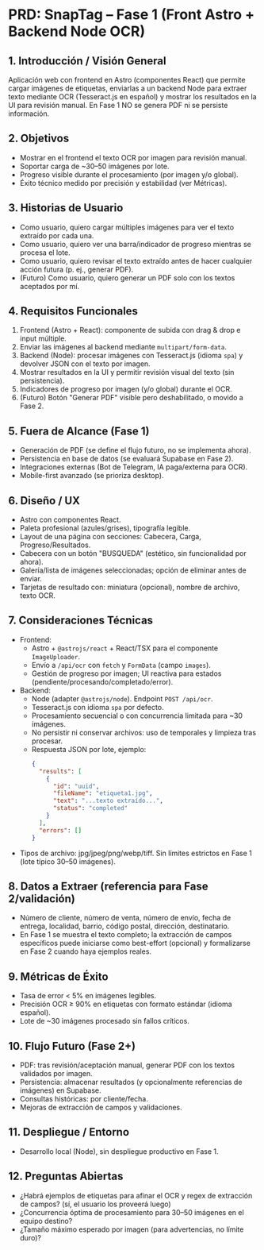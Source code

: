 # PRD: SnapTag – Fase 1 (Front Astro + Backend Node OCR)

## 1. Introducción / Visión General
Aplicación web con frontend en Astro (componentes React) que permite cargar imágenes de etiquetas, enviarlas a un backend Node para extraer texto mediante OCR (Tesseract.js en español) y mostrar los resultados en la UI para revisión manual. En Fase 1 NO se genera PDF ni se persiste información.

## 2. Objetivos
- Mostrar en el frontend el texto OCR por imagen para revisión manual.
- Soportar carga de ~30–50 imágenes por lote.
- Progreso visible durante el procesamiento (por imagen y/o global).
- Éxito técnico medido por precisión y estabilidad (ver Métricas).

## 3. Historias de Usuario
- Como usuario, quiero cargar múltiples imágenes para ver el texto extraído por cada una.
- Como usuario, quiero ver una barra/indicador de progreso mientras se procesa el lote.
- Como usuario, quiero revisar el texto extraído antes de hacer cualquier acción futura (p. ej., generar PDF).
- (Futuro) Como usuario, quiero generar un PDF solo con los textos aceptados por mí.

## 4. Requisitos Funcionales
1. Frontend (Astro + React): componente de subida con drag & drop e input múltiple.
2. Enviar las imágenes al backend mediante `multipart/form-data`.
3. Backend (Node): procesar imágenes con Tesseract.js (idioma `spa`) y devolver JSON con el texto por imagen.
4. Mostrar resultados en la UI y permitir revisión visual del texto (sin persistencia).
5. Indicadores de progreso por imagen (y/o global) durante el OCR.
6. (Futuro) Botón "Generar PDF" visible pero deshabilitado, o movido a Fase 2.

## 5. Fuera de Alcance (Fase 1)
- Generación de PDF (se define el flujo futuro, no se implementa ahora).
- Persistencia en base de datos (se evaluará Supabase en Fase 2).
- Integraciones externas (Bot de Telegram, IA paga/externa para OCR).
- Mobile-first avanzado (se prioriza desktop).

## 6. Diseño / UX
- Astro con componentes React.
- Paleta profesional (azules/grises), tipografía legible.
- Layout de una página con secciones: Cabecera, Carga, Progreso/Resultados.
- Cabecera con un botón "BUSQUEDA" (estético, sin funcionalidad por ahora).
- Galería/lista de imágenes seleccionadas; opción de eliminar antes de enviar.
- Tarjetas de resultado con: miniatura (opcional), nombre de archivo, texto OCR.

## 7. Consideraciones Técnicas
- Frontend:
  - Astro + `@astrojs/react` + React/TSX para el componente `ImageUploader`.
  - Envío a `/api/ocr` con `fetch` y `FormData` (campo `images`).
  - Gestión de progreso por imagen; UI reactiva para estados (pendiente/procesando/completado/error).
- Backend:
  - Node (adapter `@astrojs/node`). Endpoint `POST /api/ocr`.
  - Tesseract.js con idioma `spa` por defecto.
  - Procesamiento secuencial o con concurrencia limitada para ~30 imágenes.
  - No persistir ni conservar archivos: uso de temporales y limpieza tras procesar.
  - Respuesta JSON por lote, ejemplo:
    ```json
    {
      "results": [
        {
          "id": "uuid",
          "fileName": "etiqueta1.jpg",
          "text": "...texto extraído...",
          "status": "completed"
        }
      ],
      "errors": []
    }
    ```
- Tipos de archivo: jpg/jpeg/png/webp/tiff. Sin límites estrictos en Fase 1 (lote típico 30–50 imágenes).

## 8. Datos a Extraer (referencia para Fase 2/validación)
- Número de cliente, número de venta, número de envío, fecha de entrega, localidad, barrio, código postal, dirección, destinatario.
- En Fase 1 se muestra el texto completo; la extracción de campos específicos puede iniciarse como best-effort (opcional) y formalizarse en Fase 2 cuando haya ejemplos reales.

## 9. Métricas de Éxito
- Tasa de error < 5% en imágenes legibles.
- Precisión OCR ≥ 90% en etiquetas con formato estándar (idioma español).
- Lote de ~30 imágenes procesado sin fallos críticos.

## 10. Flujo Futuro (Fase 2+)
- PDF: tras revisión/aceptación manual, generar PDF con los textos validados por imagen.
- Persistencia: almacenar resultados (y opcionalmente referencias de imágenes) en Supabase.
- Consultas históricas: por cliente/fecha.
- Mejoras de extracción de campos y validaciones.

## 11. Despliegue / Entorno
- Desarrollo local (Node), sin despliegue productivo en Fase 1.

## 12. Preguntas Abiertas
- ¿Habrá ejemplos de etiquetas para afinar el OCR y regex de extracción de campos? (sí, el usuario los proveerá luego)
- ¿Concurrencia óptima de procesamiento para 30–50 imágenes en el equipo destino?
- ¿Tamaño máximo esperado por imagen (para advertencias, no límite duro)?
